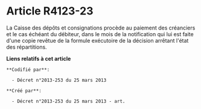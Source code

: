 # Article R4123-23

La Caisse des dépôts et consignations procède au paiement des créanciers et le cas échéant du débiteur, dans le mois de la
notification qui lui est faite d'une copie revêtue de la formule exécutoire de la décision arrêtant l'état des répartitions.

**Liens relatifs à cet article**

	**Codifié par**:

	  - Décret n°2013-253 du 25 mars 2013

	**Créé par**:

	  - Décret n°2013-253 du 25 mars 2013 - art.
